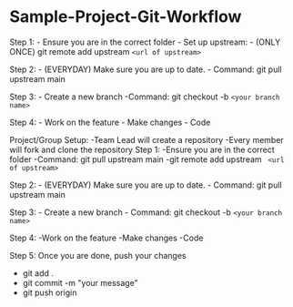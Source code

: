 # Sample-Project-Git-Workflow

Step 1:
    - Ensure you are in the correct folder
    - Set up upstream:
    - (ONLY ONCE) git remote add upstream
    ```<url of upstream>```

Step 2:
    - (EVERYDAY) Make sure you are up to date.
    - Command: git pull upstream main

Step 3:
    - Create a new branch
    -Command: git checkout -b 
    ```<your branch name>```

Step 4:
    - Work on the feature
    - Make changes
    - Code

Project/Group Setup:
        -Team Lead will create a repository
        -Every member will fork and clone the repository
Step 1: 
       -Ensure you are in the correct folder
       -Command: git pull upstream main
       -git remote add upstream
       ``` <url of upstream>```

Step 2: 
        - (EVERYDAY) Make sure you are up to date.
        - Command: git pull upstream main

Step 3: 
        - Create a new branch
        - Command: git checkout -b
         ```<your branch name> ```

Step 4: 
       -Work on the feature
       -Make changes
       -Code

Step 5:
Once you are done, push your changes
- git add .
- git commit -m "your message"
- git push origin



